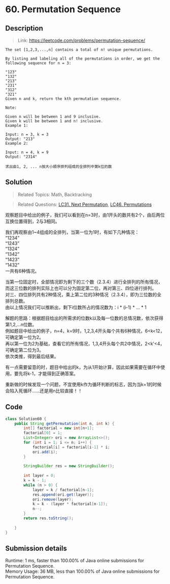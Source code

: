 # 60. Permutation Sequence

## Description

> Link: https://leetcode.com/problems/permutation-sequence/

```
The set [1,2,3,...,n] contains a total of n! unique permutations.

By listing and labeling all of the permutations in order, we get the following sequence for n = 3:

"123"
"132"
"213"
"231"
"312"
"321"
Given n and k, return the kth permutation sequence.

Note:

Given n will be between 1 and 9 inclusive.
Given k will be between 1 and n! inclusive.
Example 1:

Input: n = 3, k = 3
Output: "213"
Example 2:

Input: n = 4, k = 9
Output: "2314"

求出由1, 2, ... n按大小顺序排列组成的全排列中第k位的数

```


## Solution

> Related Topics: Math, Backtracking

> Related Questions: [LC31. ](https://leetcode.com/problems/next-permutation/)[Next Permutation](https://github.com/Zingg7/LeetCode/blob/master/31.%20Next%20Permutation.md), [LC46. ](https://leetcode.com/problems/permutations/)[Permutations](https://github.com/Zingg7/LeetCode/blob/master/46.%20Permutations.md)

观察题目中给出的例子，我们可以看到在n=3时，由1开头的数共有2个，由后两位互换位置得到，2与3相同。<br>

我们再观察由1~4组成的全排列，当第一位为1时，有如下几种情况：<br>
“1234”<br>
“1243”<br>
“1324”<br>
“1342”<br>
“1423”<br>
“1432”<br>
一共有6种情况。<br>

当第一位固定时，全部情况即为剩下的三个数（2.3.4）进行全排列的所有情况，而这三位数的排列实际上也可以分为固定第二位，再对第三、四位进行排列。<br>
对三、四位排列共有2种情况，乘上第二位的3种情况（2.3.4），即为三位数的全排列总数。<br>
由以上情况我们可以推断出，剩下i位数所占的情况数为：i * (i-1) * ... * 1<br>

解题的思路：根据题目给出的所需求的位数k以及每一位数的总情况数，依次获得第1,2,...n位数。<br>
例如题目中给出的例子，n=4，k=9时，1,2,3,4开头每个共有6种情况，6<k<12，可确定第一位为2。<br>
再以第一位为2为基础，查看它的所有情况，1,3,4开头每个共2中情况，2<k'<4，可确定第二位为3。<br>
依次类推，得到最后结果。
 
有一点需要留意的时，题目中给出的k，为从1开始计算，因此如果需要在循环中使用，要先将k-1，才能得到正确答案。<br>

重新做的时候发现一个问题，不宜使用k作为循环判断的标志，因为当k=1的时候会陷入死循环……还是用n比较直接！！<br>

## Code

```java
class Solution60 {
    public String getPermutation(int n, int k) {
        int[] factorial = new int[n+1];
        factorial[0] = 1;
        List<Integer> ori = new ArrayList<>();
        for (int i = 1; i <= n; i++) {
            factorial[i] = factorial[i-1] * i;
            ori.add(i);
        }
        
        StringBuilder res = new StringBuilder();
        
        int layer = 0;
        k = k - 1;
        while (n > 0) {
            layer = k / factorial[n-1];
            res.append(ori.get(layer));
            ori.remove(layer);
            k = k - (layer * factorial[n-1]);
            n--;
        }
        return res.toString();
        
    }
}
```


## Submission details
Runtime: 1 ms, faster than 100.00% of Java online submissions for Permutation Sequence.<br>
Memory Usage: 36 MB, less than 100.00% of Java online submissions for Permutation Sequence.

